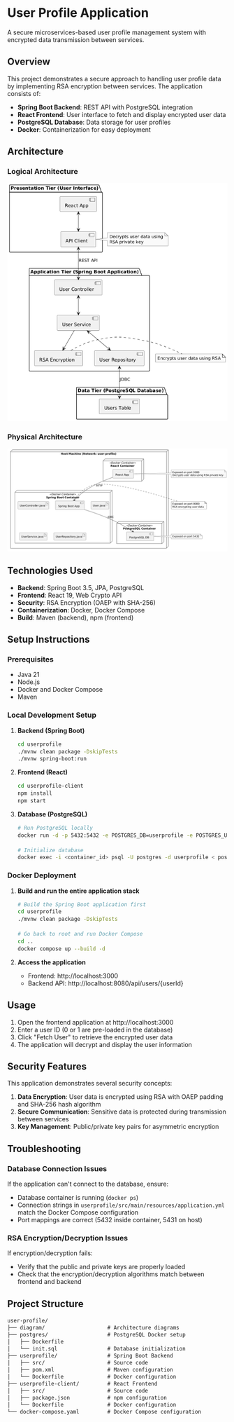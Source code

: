 # User Profile Application

A secure microservices-based user profile management system with encrypted data transmission between services.

## Overview

This project demonstrates a secure approach to handling user profile data by implementing RSA encryption between services. The application consists of:

- **Spring Boot Backend**: REST API with PostgreSQL integration
- **React Frontend**: User interface to fetch and display encrypted user data
- **PostgreSQL Database**: Data storage for user profiles
- **Docker**: Containerization for easy deployment

## Architecture

### Logical Architecture
![Logical Architecture](diagram/logical_architecture.png)

### Physical Architecture
![Physical Architecture](diagram/physical_architecture.png)

## Technologies Used

- **Backend**: Spring Boot 3.5, JPA, PostgreSQL
- **Frontend**: React 19, Web Crypto API
- **Security**: RSA Encryption (OAEP with SHA-256)
- **Containerization**: Docker, Docker Compose
- **Build**: Maven (backend), npm (frontend)

## Setup Instructions

### Prerequisites

- Java 21
- Node.js
- Docker and Docker Compose
- Maven

### Local Development Setup

1. **Backend (Spring Boot)**
   ```bash
   cd userprofile
   ./mvnw clean package -DskipTests
   ./mvnw spring-boot:run
   ```

2. **Frontend (React)**
   ```bash
   cd userprofile-client
   npm install
   npm start
   ```

3. **Database (PostgreSQL)**
   ```bash
   # Run PostgreSQL locally
   docker run -d -p 5432:5432 -e POSTGRES_DB=userprofile -e POSTGRES_USER=postgres -e POSTGRES_PASSWORD=nguyenkhang postgres
   
   # Initialize database
   docker exec -i <container_id> psql -U postgres -d userprofile < postgres/init.sql
   ```

### Docker Deployment

1. **Build and run the entire application stack**
   ```bash
   # Build the Spring Boot application first
   cd userprofile
   ./mvnw clean package -DskipTests
   
   # Go back to root and run Docker Compose
   cd ..
   docker compose up --build -d
   ```

2. **Access the application**
   - Frontend: http://localhost:3000
   - Backend API: http://localhost:8080/api/users/{userId}

## Usage

1. Open the frontend application at http://localhost:3000
2. Enter a user ID (0 or 1 are pre-loaded in the database)
3. Click "Fetch User" to retrieve the encrypted user data
4. The application will decrypt and display the user information

## Security Features

This application demonstrates several security concepts:

1. **Data Encryption**: User data is encrypted using RSA with OAEP padding and SHA-256 hash algorithm
2. **Secure Communication**: Sensitive data is protected during transmission between services
3. **Key Management**: Public/private key pairs for asymmetric encryption

## Troubleshooting

### Database Connection Issues
If the application can't connect to the database, ensure:
- Database container is running (`docker ps`)
- Connection strings in `userprofile/src/main/resources/application.yml` match the Docker Compose configuration
- Port mappings are correct (5432 inside container, 5431 on host)

### RSA Encryption/Decryption Issues
If encryption/decryption fails:
- Verify that the public and private keys are properly loaded
- Check that the encryption/decryption algorithms match between frontend and backend

## Project Structure

```
user-profile/
├── diagram/                    # Architecture diagrams
├── postgres/                   # PostgreSQL Docker setup
│   ├── Dockerfile
│   └── init.sql                # Database initialization
├── userprofile/                # Spring Boot Backend
│   ├── src/                    # Source code
│   ├── pom.xml                 # Maven configuration
│   └── Dockerfile              # Docker configuration
├── userprofile-client/         # React Frontend
│   ├── src/                    # Source code
│   ├── package.json            # npm configuration
│   └── Dockerfile              # Docker configuration
└── docker-compose.yaml         # Docker Compose configuration
```